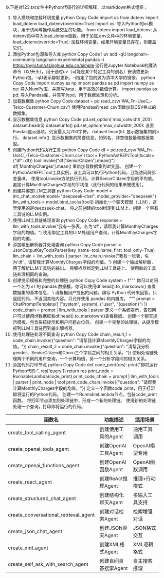 以下是对123.txt文件中Python代码行的详细解释，以markdown格式组织：

1. 导入模块和加载环境变量
python
Copy Code
import os 
from dotenv import load_dotenv 
load_dotenv(override=True) 
import os: 导入Python的os模块，用于访问与操作系统交互的功能。
from dotenv import load_dotenv: 从dotenv包中导入load_dotenv函数，用于加载.env文件中的环境变量。
load_dotenv(override=True): 加载环境变量，如果环境变量已存在，则覆盖它们。
2. 添加Python包源和导入库
python
Copy Code
! uv add -qU langchain-community langchain-experimental pandas -i https://pypi.tuna.tsinghua.edu.cn/simple 
这行是Jupyter Notebook的魔法命令（以!开头），用于通过uv（可能是某个特定工具的别名）安装或更新Python包。-qU表示静默更新，-i指定了包的源为清华大学的镜像。
python
Copy Code
import numpy as np 
import pandas as pd 
import numpy as np: 导入NumPy库，并简写为np，用于高效的数值计算。
import pandas as pd: 导入Pandas库，并简写为pd，用于数据处理和分析。
3. 加载数据集
python
Copy Code
dataset = pd.read_csv('WA_Fn-UseC_-Telco-Customer-Churn.csv') 
使用Pandas的read_csv函数加载CSV格式的数据集。
4. 显示数据集信息
python
Copy Code
pd.set_option('max_colwidth',200) 
dataset.head(5) 
dataset.info() 
pd.set_option('max_colwidth',200): 设置Pandas显示选项，列宽最大为200字符。
dataset.head(5): 显示数据集的前5行。
dataset.info(): 显示数据集的简要信息，如列名、非空值数量和数据类型。
5. 创建Python代码执行工具
python
Copy Code
df = pd.read_csv('WA_Fn-UseC_-Telco-Customer-Churn.csv') 
tool = PythonAstREPLTool(locals={"df": df}) 
tool.invoke("df['SeniorCitizen'].mean()") 
df['MonthlyCharges'].mean() 
重新加载数据集到df变量。
创建一个PythonAstREPLTool工具实例，该工具可以执行Python代码，且能访问局部变量df。
使用tool.invoke方法执行代码，计算SeniorCitizen字段的平均值。
直接计算MonthlyCharges字段的平均值（此行代码的结果未被使用）。
6. 创建并绑定LLM工具链
python
Copy Code
model = init_chat_model(model="deepseek-chat", model_provider="deepseek") 
llm_with_tools = model.bind_tools([tool]) 
初始化一个聊天模型（LLM），这里使用的是deepseek-chat。
将之前创建的tool绑定到LLM上，创建一个带有工具链的LLM实例。
7. 使用LLM工具链处理查询
python
Copy Code
response = llm_with_tools.invoke("我有一张表，名为'df'，请帮我计算MonthlyCharges字段的均值。") 
使用绑定工具的LLM处理用户查询，计算MonthlyCharges字段的均值。
8. 添加输出解析器并处理查询
python
Copy Code
parser = JsonOutputKeyToolsParser(key_name=tool.name, first_tool_only=True) 
llm_chain = llm_with_tools | parser 
llm_chain.invoke("我有一张表，名为'df'，请帮我计算MonthlyCharges字段的均值。") 
创建一个输出解析器，用于解析LLM工具链的输出。
将解析器绑定到LLM工具链上。
使用新的工具链处理相同的查询。
9. 创建提示模板和完整的处理链
python
Copy Code
system = f""" 
你可以访问一个名为 `df` 的 pandas 数据框，你可以使用df.head().to_markdown() 查看数据集的基本信息， \ 
请根据用户提出的问题，编写 Python 代码来回答。只返回代码，不返回其他内容。只允许使用 pandas 和内置库。 
""" 
prompt = ChatPromptTemplate([ 
 ("system", system), 
 ("user", "{question}") 
]) 
code_chain = prompt | llm_with_tools | parser 
定义一个系统提示，告知用户可以使用df数据框和df.head().to_markdown()查看数据。
创建一个聊天提示模板，包含系统提示和用户问题占位符。
创建一个完整的处理链，从提示模板到LLM工具链再到输出解析器。
10. 使用处理链处理不同查询
python
Copy Code
chain_result_1 = code_chain.invoke({"question": "请帮我计算MonthlyCharges字段的均值。"}) 
chain_result_2 = code_chain.invoke({"question": "请帮我分析gender、SeniorCitizen和Churn三个字段之间的相关关系。"}) 
使用处理链处理两个不同的用户查询，一个计算均值，另一个分析字段间的相关关系。
11. 添加代码打印节点
python
Copy Code
def code_print(res): 
 print("即将运行Python代码:", res['query']) 
 return res 
print_node = RunnableLambda(code_print) 
print_code_chain = prompt | llm_with_tools | parser | print_node | tool 
print_code_chain.invoke({"question": "请帮我计算MonthlyCharges字段的均值。"})
定义一个函数code_print，用于打印即将运行的Python代码。
创建一个RunnableLambda节点，包装code_print函数。
将打印节点添加到处理链中，形成一个新的处理链。
使用新的处理链处理一个查询，打印即将运行的代码。

|函数名|功能描述|适用场景|
|---|---|---|
|create_tool_calling_agent|创建使用工具的Agent|通用工具调用|
|create_openai_tools_agent|创建OpenAI工具Agent|OpenAI模型专用|
|create_openai_functions_agent|创建OpenAI函数Agent|OpenAI函数调用|
|create_react_agent|创建ReAct推理Agent|推理+行动模式|
|create_structured_chat_agent|创建结构化聊天Agent|多输入工具支持|
|create_conversational_retrieval_agent|创建对话检索Agent|检索增强对话|
|create_json_chat_agent|创建JSON聊天Agent|JSON格式交互|
|create_xml_agent|创建XML格式Agent|XML逻辑格式|
|create_self_ask_with_search_agent|创建自问自答搜索Agent|自主搜索推理|